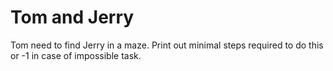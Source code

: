 # Tom and Jerry

Tom need to find Jerry in a maze.
Print out minimal steps required to do this or -1 in case of impossible task.
